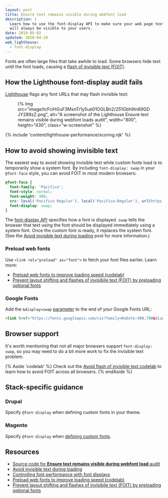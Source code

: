 ```yaml
---
layout: post
title: Ensure text remains visible during webfont load
description: |
  Learn how to use the font-display API to make sure your web page text
  will always be visible to your users.
date: 2019-05-02
updated: 2020-04-29
web_lighthouse:
  - font-display
---
```


Fonts are often large files that take awhile to load.
Some browsers hide text until the font loads,
causing a [flash of invisible text (FOIT)](/avoid-invisible-text).

## How the Lighthouse font-display audit fails

[Lighthouse](https://developers.google.com/web/tools/lighthouse/)
flags any font URLs that may flash invisible text:

<figure class="w-figure">
  {% Img src="image/tcFciHGuF3MxnTr1y5ue01OGLBn2/251Gbh9tn89GDJY289zZ.png", alt="A screenshot of the Lighthouse Ensure text remains visible during webfont loads audit", width="800", height="430", class="w-screenshot" %}
</figure>

{% include 'content/lighthouse-performance/scoring.njk' %}

## How to avoid showing invisible text

The easiest way to avoid showing invisible text while custom fonts load
is to temporarily show a system font.
By including `font-display: swap` in your `@font-face` style,
you can avoid FOIT in most modern browsers:

```css
@font-face {
  font-family: 'Pacifico';
  font-style: normal;
  font-weight: 400;
  src: local('Pacifico Regular'), local('Pacifico-Regular'), url(https://fonts.gstatic.com/s/pacifico/v12/FwZY7-Qmy14u9lezJ-6H6MmBp0u-.woff2) format('woff2');
  font-display: swap;
}
```

The [font-display API](https://developer.mozilla.org/docs/Web/CSS/@font-face/font-display)
specifies how a font is displayed.
`swap` tells the browser that text using the font should be displayed immediately using a system font.
Once the custom font is ready, it replaces the system font.
(See the [Avoid invisible text during loading](/avoid-invisible-text) post
for more information.)

### Preload web fonts

Use `<link rel="preload" as="font">` to fetch your font files earlier. Learn more:

* [Preload web fonts to improve loading speed (codelab)](/codelab-preload-web-fonts/)
* [Prevent layout shifting and flashes of invisibile text (FOIT) by preloading optional fonts](/preload-optional-fonts/)

### Google Fonts

Add the `&display=swap` [parameter](https://developer.mozilla.org/docs/Learn/Common_questions/What_is_a_URL#Basics_anatomy_of_a_URL) to the end of your Google Fonts URL:
```html
<link href="https://fonts.googleapis.com/css?family=Roboto:400,700&display=swap" rel="stylesheet">
```

## Browser support

It's worth mentioning that not all major browsers support `font-display: swap`,
so you may need to do a bit more work to fix the invisible text problem.

{% Aside 'codelab' %}
  Check out the [Avoid flash of invisible text codelab](/codelab-avoid-invisible-text)
  to learn how to avoid FOIT across all browsers.
{% endAside %}

## Stack-specific guidance

### Drupal

Specify `@font-display` when defining custom fonts in your theme.

### Magento

Specify `@font-display` when [defining custom fonts](https://devdocs.magento.com/guides/v2.3/frontend-dev-guide/css-topics/using-fonts.html).

## Resources

* [Source code for **Ensure text remains visible during webfont load** audit](https://github.com/GoogleChrome/lighthouse/blob/master/lighthouse-core/audits/font-display.js)
* [Avoid invisible text during loading](/avoid-invisible-text)
* [Controlling font performance with font displays](https://developers.google.com/web/updates/2016/02/font-display)
* [Preload web fonts to improve loading speed (codelab)](/codelab-preload-web-fonts/)
* [Prevent layout shifting and flashes of invisibile text (FOIT) by preloading optional fonts](/preload-optional-fonts/)
